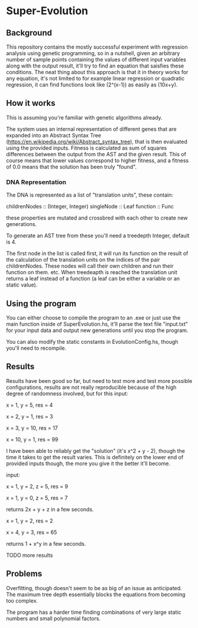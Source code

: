 # Super-Evolution

## Background

This repository contains the mostly successful experiment with regression analysis using genetic programming, so in a nutshell, given an arbitrary number of sample points containing the values of different input variables along with the output result, it'll try to find an equation that saisfies these conditions. The neat thing about this approach is that it in theory works for any equation, it's not limited to for example linear regression or quadratic regression, it can find functions look like (2^(x-1)) as easily as (10x+y).

## How it works

This is assuming you're familiar with genetic algorithms already.

The system uses an internal representation of different genes that are expanded into an Abstract Syntax Tree (https://en.wikipedia.org/wiki/Abstract_syntax_tree), that is then evaluated using the provided inputs. Fitness is calculated as sum of squares differences between the output from the AST and the given result. This of course means that lower values correspond to higher fitness, and a fitness of 0.0 means that the solution has been truly "found".

### DNA Representation

The DNA is represented as a list of "translation units", these contain:

childrenNodes :: (Integer, Integer)
singleNode :: Leaf
function :: Func

these properties are mutated and crossbred with each other to create new generations.

To generate an AST tree from these you'll need a treedepth Integer, default is 4.

The first node in the list is called first, it will run its function on the result of the calculation of the translation units on the indices of the pair childrenNodes. These nodes will call their own children and run their function on them. etc. When treedeapth is reached the translation unit returns a leaf instead of a function (a leaf can be either a variable or an static value).

## Using the program

You can either choose to compile the program to an .exe or just use the main function inside of SuperEvolution.hs, it'll parse the text file "input.txt" for your input data and output new generations until you stop the program.

You can also modify the static constants in EvolutionConfig.hs, though you'll need to recompile.
## Results

Results have been good so far, but need to test more and test more possible configurations, results are not really reproducible because of the high degree of randomness involved, but for this input:

x = 1, y = 5, res = 4

x = 2, y = 1, res = 3

x = 3, y = 10, res = 17

x = 10, y = 1, res = 99

I have been able to reliably get the "solution" (it's x^2 + y - 2), though the time it takes to get the result varies. This is definitely on the lower end of provided inputs though, the more you give it the better it'll become.

input:

x = 1, y = 2, z = 5, res = 9

x = 1, y = 0, z = 5, res = 7

returns 2x + y + z in a few seconds.

x = 1, y = 2, res = 2

x = 4, y = 3, res = 65

returns 1 + x^y in a few seconds.

TODO more results

## Problems

Overfitting, though doesn't seem to be as big of an issue as anticipated. The maximum tree depth essentially blocks the equations from becoming too complex.

The program has a harder time finding combinations of very large static numbers and small polynomial factors.
